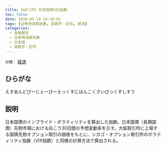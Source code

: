 ```yaml
---
title: S&P/JPX 日本国債VIX指数
toc: false
date: 2018-05-18 14:30:02
tags: [证券用语解说集, 英数字・記号, 経済]
categories:
  - 金融服务
  - 证券用语解说集
  - 日本語
  - 英数字・記号
---
```


`分類：` [経済](/tags/経済/)

## ひらがな

えすあんどぴーじぇーぴーえっくすにほんこくさいびっくすしすう

## 説明

日本国債のインプライド・ボラティリティを算出した指数。日本国債（長期国債）先物市場における向こう30日間の予想変動率を示す。大阪取引所に上場する国債先物オプション取引の価格をもとに、シカゴ・オプション取引所のボラティリティ指数（VIX指数）と同様の計算方法で算出される。
